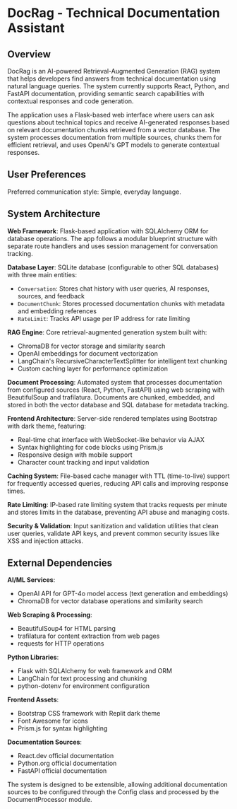 # DocRag - Technical Documentation Assistant

## Overview

DocRag is an AI-powered Retrieval-Augmented Generation (RAG) system that helps developers find answers from technical documentation using natural language queries. The system currently supports React, Python, and FastAPI documentation, providing semantic search capabilities with contextual responses and code generation.

The application uses a Flask-based web interface where users can ask questions about technical topics and receive AI-generated responses based on relevant documentation chunks retrieved from a vector database. The system processes documentation from multiple sources, chunks them for efficient retrieval, and uses OpenAI's GPT models to generate contextual responses.

## User Preferences

Preferred communication style: Simple, everyday language.

## System Architecture

**Web Framework**: Flask-based application with SQLAlchemy ORM for database operations. The app follows a modular blueprint structure with separate route handlers and uses session management for conversation tracking.

**Database Layer**: SQLite database (configurable to other SQL databases) with three main entities:
- `Conversation`: Stores chat history with user queries, AI responses, sources, and feedback
- `DocumentChunk`: Stores processed documentation chunks with metadata and embedding references
- `RateLimit`: Tracks API usage per IP address for rate limiting

**RAG Engine**: Core retrieval-augmented generation system built with:
- ChromaDB for vector storage and similarity search
- OpenAI embeddings for document vectorization
- LangChain's RecursiveCharacterTextSplitter for intelligent text chunking
- Custom caching layer for performance optimization

**Document Processing**: Automated system that processes documentation from configured sources (React, Python, FastAPI) using web scraping with BeautifulSoup and trafilatura. Documents are chunked, embedded, and stored in both the vector database and SQL database for metadata tracking.

**Frontend Architecture**: Server-side rendered templates using Bootstrap with dark theme, featuring:
- Real-time chat interface with WebSocket-like behavior via AJAX
- Syntax highlighting for code blocks using Prism.js
- Responsive design with mobile support
- Character count tracking and input validation

**Caching System**: File-based cache manager with TTL (time-to-live) support for frequently accessed queries, reducing API calls and improving response times.

**Rate Limiting**: IP-based rate limiting system that tracks requests per minute and stores limits in the database, preventing API abuse and managing costs.

**Security & Validation**: Input sanitization and validation utilities that clean user queries, validate API keys, and prevent common security issues like XSS and injection attacks.

## External Dependencies

**AI/ML Services**:
- OpenAI API for GPT-4o model access (text generation and embeddings)
- ChromaDB for vector database operations and similarity search

**Web Scraping & Processing**:
- BeautifulSoup4 for HTML parsing
- trafilatura for content extraction from web pages
- requests for HTTP operations

**Python Libraries**:
- Flask with SQLAlchemy for web framework and ORM
- LangChain for text processing and chunking
- python-dotenv for environment configuration

**Frontend Assets**:
- Bootstrap CSS framework with Replit dark theme
- Font Awesome for icons
- Prism.js for syntax highlighting

**Documentation Sources**:
- React.dev official documentation
- Python.org official documentation  
- FastAPI official documentation

The system is designed to be extensible, allowing additional documentation sources to be configured through the Config class and processed by the DocumentProcessor module.